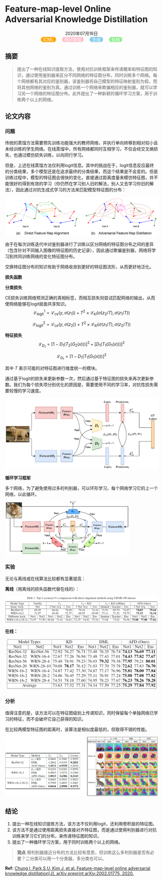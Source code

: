 # **Feature-map-level Online Adversarial Knowledge Distillation**

<center>2020年07月16日</center>

<center>
    <span style="background:orange;border-radius:8px;color:white">&nbsp ICML &nbsp</span> &nbsp &nbsp
    <span style="background:pink;border-radius:8px;color:white">&nbsp 知识蒸馏 &nbsp</span> &nbsp &nbsp
    <span style="background:SkyBlue;border-radius:8px;color:white">&nbsp 生成 &nbsp</span> &nbsp &nbsp
    <span style="background:LightGreen;border-radius:8px;color:white">&nbsp 在线 &nbsp</span> 
</center> 

## **摘要**

> 提出了一种在线知识提取方法，使用对抗训练框架来传递概率和特征图的知识，通过使用鉴别器来区分不同网络的特征图分布，同时训练多个网络。每个网络都有其对应的鉴别器，该鉴别器将自己模型的特征映射鉴别为假，而将其他网络的鉴别为真。通过训练一个网络来欺骗相应的鉴别器，就可以学习另一个网络的特征图分布。此外提出了一种新颖的循环学习方案，用于训练两个以上的网络。

## **论文内容**

### 问题

传统的蒸馏方法需要预先训练功能强大的教师网络，并执行单向转移到相对较小且未经训练的学生网络。在线蒸馏中，所有网络都同时互相学习，不仅会经交叉熵损失，也通过模仿损失训练，以向同行学习。

但是，上述在线蒸馏方法仅利用logit信息。其中的挑战在于，logit信息反应最终的分类结果，多个模型还是在追求最终的分类结果，而这个结果是不会变的。但是训练过程中，模型的特征图会很快的变化，直接通过距离度量来模仿特征图，并不能很好的得到有效的学习（你仍然在学习别人旧的解法，别人又去学习你旧的解法），因此通过对抗生成式学习的方法来匹配模型特征图的分布：

<img src="figure\image-20200716120517546.png" alt="image-20200716120517546" style="zoom:50%;" />

由于在每次训练迭代中对鉴别器进行了训练以区分网络的特征图分布之间的差异（包含针对不同输入图像的特征图的历史记录），因此通过欺骗鉴别器，网络将学习到共同训练网络的变化特征图分布。

交换特征图分布的知识有助于网络收敛到更好的特征图流形，从而更好地泛化。

**损失函数**

**分类损失**

CE损失训练网络预测正确的真相标签，而相互损失则尝试匹配网络的输出，从而使网络能够在logit层面共享知识。
$$
\mathcal{L}_{\text {logit}}^{1}=\mathcal{L}_{c e}\left(y, \sigma\left(z_{1}\right)\right)+T^{2} \times \mathcal{L}_{k l}\left(\sigma\left(z_{2} / T\right), \sigma\left(z_{1} / T\right)\right)
$$

$$
\mathcal{L}_{\text {logit}}^{2}=\mathcal{L}_{c e}\left(y, \sigma\left(z_{2}\right)\right)+T^{2} \times \mathcal{L}_{k l}\left(\sigma\left(z_{1} / T\right), \sigma\left(z_{2} / T\right)\right)
$$

**特征损失**
$$
\mathcal{L}_{D_{1}}=\left[1-D_{1}\left(T_{2}\left(G_{2}(x)\right)\right)\right]^{2}+\left[D_{1}\left(T_{1}\left(G_{1}(x)\right)\right)\right]^{2}
$$

$$
\mathcal{L}_{G_{1}}=\left[1-D_{1}\left(T_{1}\left(G_{1}(x)\right)\right)\right]^{2}
$$

其中 $T$ 表示可能的对特征图进行维度统一的模块。

通过基于logit的损失来更新参数一次，然后通过基于特征图的损失来再次更新参数。我们为每个损失项分别优化的原因是，需要使用不同的学习率，对抗性损失需要较慢的学习速度。

<img src="figure\image-20200716142812835.png" alt="image-20200716142812835" style="zoom:50%;" />

**循环学习框架**

多个网络，为了避免使用过多的判别器，可以环形学习，每个网络学习它的上一个网络，以此循环。

<img src="figure\image-20200716152624785.png" alt="image-20200716152624785" style="zoom:40%;" />

### 实验

无论与离线或在线算法比较都有显著提高：

**离线**（用离线的损失函数代替在线的）：

<img src="figure\image-20200716180646318.png" alt="image-20200716180646318" style="zoom:50%;" />

**在线：**

<img src="figure\image-20200716180736151.png" alt="image-20200716180736151" style="zoom:50%;" />

### 分析

值得注意的是，该方法可以在特征图级别上传递知识，同时保留每个单独网络已学习的特征，而不会破坏它自己获得的知识。

在比较两模型特征图的距离时，该算法是相似度最低的，但取得不错的性能。

<img src="figure\image-20200716182109798.png" alt="image-20200716182109798" style="zoom:67%;" />


## **结论**

1. 提出一种在线知识提炼方法，该方法不仅利用logit，还利用卷积层的特征图。 
2. 该方法不是通过使用距离损失直接对齐特征图，而是通过使用判别器进行对抗训练来学习它们的分布，来传递特征图的知识。
3. 提出了一种循环学习方案，用于同时训练两个以上的网络。

> **观点** 用判别器接近分布的方法比较有意思，但训练这么多判别器是否有必要？二分类可以用一个分类器，多分类也可以。

**Ref:**  [Chung I, Park S U, Kim J, et al. Feature-map-level online adversarial knowledge distillation[J]. arXiv preprint arXiv:2002.01775, 2020.](https://arxiv.org/pdf/2002.01775.pdf)